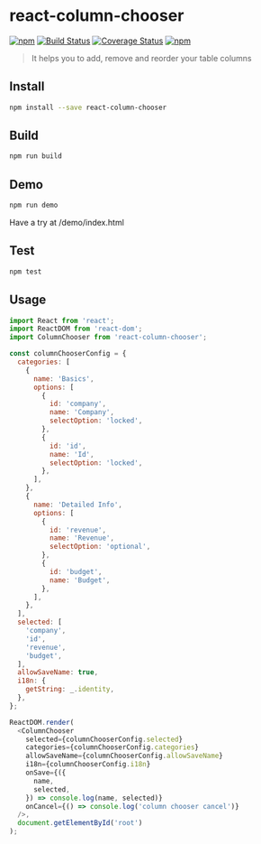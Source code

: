 # react-column-chooser
[![npm](https://img.shields.io/npm/v/react-column-chooser.svg)](https://www.npmjs.com/package/react-column-chooser)
[![Build Status](https://travis-ci.org/yaoyao-ict/react-column-chooser.svg?branch=master)](https://travis-ci.org/yaoyao-ict/react-column-chooser)
[![Coverage Status](https://coveralls.io/repos/github/yaoyao-ict/react-column-chooser/badge.svg)](https://coveralls.io/github/yaoyao-ict/react-column-chooser)
[![npm](https://img.shields.io/npm/dt/react-column-chooser.svg)](https://www.npmjs.com/package/react-column-chooser)

>It helps you to add, remove and reorder your table columns

## Install
```bash
npm install --save react-column-chooser
```
## Build
```bash
npm run build
```
## Demo
```bash
npm run demo
```
Have a try at /demo/index.html

## Test
```bash
npm test
```

## Usage
```javascript
import React from 'react';
import ReactDOM from 'react-dom';
import ColumnChooser from 'react-column-chooser';

const columnChooserConfig = {
  categories: [
    {
      name: 'Basics',
      options: [
        {
          id: 'company',
          name: 'Company',
          selectOption: 'locked',
        },
        {
          id: 'id',
          name: 'Id',
          selectOption: 'locked',
        },
      ],
    },
    {
      name: 'Detailed Info',
      options: [
        {
          id: 'revenue',
          name: 'Revenue',
          selectOption: 'optional',
        },
        {
          id: 'budget',
          name: 'Budget',
        },
      ],
    },
  ],
  selected: [
    'company',
    'id',
    'revenue',
    'budget',
  ],
  allowSaveName: true,
  i18n: {
    getString: _.identity,
  },
};

ReactDOM.render(
  <ColumnChooser 
    selected={columnChooserConfig.selected}
    categories={columnChooserConfig.categories}
    allowSaveName={columnChooserConfig.allowSaveName}
    i18n={columnChooserConfig.i18n}
    onSave={({
      name,
      selected,
    }) => console.log(name, selected)}
    onCancel={() => console.log('column chooser cancel')}
  />,
  document.getElementById('root')
);
```